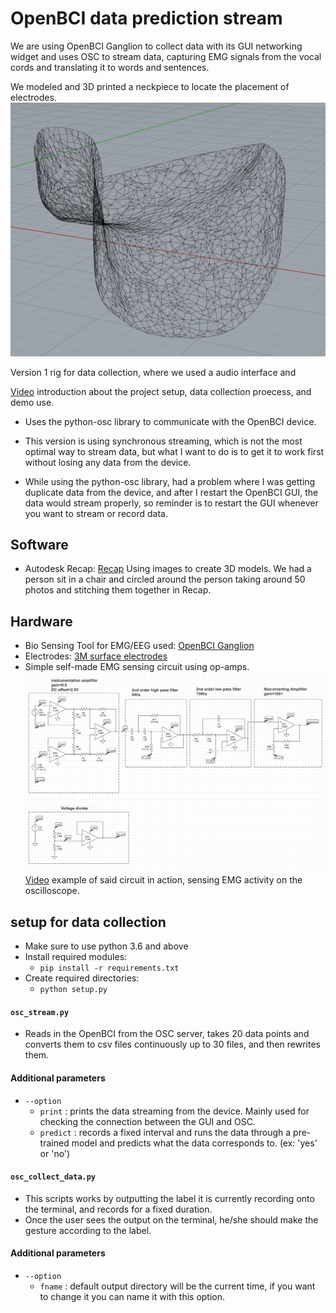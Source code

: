 # OpenBCI data prediction stream

We are using OpenBCI Ganglion to collect data with its GUI networking widget and uses OSC to stream data, capturing EMG signals from the vocal cords and translating it to words and sentences.

We modeled and 3D printed a neckpiece to locate the placement of electrodes. ![neck piece](imgs/neck_piece_model.png)

Version 1 rig for data collection, where we used a audio interface and 

[Video](https://www.youtube.com/watch?v=sHNEoIGQpKE) introduction about the project setup, data collection proecess, and demo use. 

- Uses the python-osc library to communicate with the OpenBCI device.
- This version is using synchronous streaming, which is not the most optimal way to stream data, but what I want to do is to get it to work first without losing any data from the device.

- While using the python-osc library, had a problem where I was getting duplicate data from the device, and after I restart the OpenBCI GUI, the data would stream properly, so reminder is to restart the GUI whenever you want to stream or record data.

## Software
- Autodesk Recap: [Recap](https://www.autodesk.com/products/recap/features) Using images to create 3D models. We had a person sit in a chair and circled around the person taking around 50 photos and stitching them together in Recap.

## Hardware
- Bio Sensing Tool for EMG/EEG used: [OpenBCI Ganglion](http://docs.openbci.com/Tutorials/02-Ganglion_Getting%20Started_Guide)
- Electrodes: [3M surface electrodes]( https://www.amazon.com/Red-Dot-Multi-Purpose-Monitoring-Electrode/dp/B01AME7YC0/ref=sxts_sxwds-bia?keywords=3m+electrodes&pd_rd_i=B01AME7YC0&pd_rd_r=ac7163a4-9ddb-48be-bcf7-5ddab0b5c801&pd_rd_w=THwiB&pd_rd_wg=rq0Jg&pf_rd_p=1cb3f32a-ccfd-479b-8a13-b22f56c942c6&pf_rd_r=Y72D06NDW0E7GSNPT1EC&psc=1&qid=1575842343)
- Simple self-made EMG sensing circuit using op-amps. ![circuit](imgs/op-amp-circuit.png)
[Video](https://photos.google.com/search/_tv_videos/photo/AF1QipM1aNfcQVgCFBbHl27yeNj9VXmZbmjKsnpCxzvA) example of said circuit in action, sensing EMG activity on the oscilloscope.


## setup for data collection
- Make sure to use python 3.6 and above
- Install required modules:
    - `pip install -r requirements.txt`
- Create required directories:
    - `python setup.py`

#### `osc_stream.py`
- Reads in the OpenBCI from the OSC server, takes 20 data points and converts them to csv files continuously up to 30 files,
and then rewrites them.

#### Additional parameters
- `--option` 
  - `print` : prints the data streaming from the device. Mainly used for checking the connection between the GUI and OSC.
  - `predict` : records a fixed interval and runs the data through a pre-trained model and predicts what the data corresponds to. (ex: 'yes' or 'no')

#### `osc_collect_data.py`
- This scripts works by outputting the label it is currently recording onto the terminal, and records for a fixed duration.
- Once the user sees the output on the terminal, he/she should make the gesture according to the label.

#### Additional parameters
- `--option`
    - `fname` : default output directory will be the current time, if you want to change it you can name it with this option.
